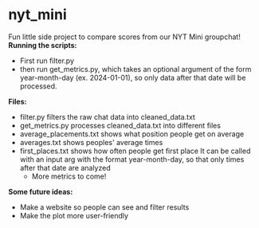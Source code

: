 # nyt_mini
Fun little side project to compare scores from our NYT Mini groupchat!
**Running the scripts:**
- First run filter.py
- then run get_metrics.py, which takes an optional argument of the form year-month-day (ex. 2024-01-01), so only data after that date will be processed.

**Files:**
- filter.py filters the raw chat data into cleaned_data.txt
- get_metrics.py processes cleaned_data.txt into different files
- average_placements.txt shows what position people get on average
- averages.txt shows peoples' average times
- first_places.txt shows how often people get first place
    It can be called with an input arg with the format year-month-day, so that only times after that date are analyzed
    - More metrics to come!

**Some future ideas:**
- Make a website so people can see and filter results
- Make the plot more user-friendly
